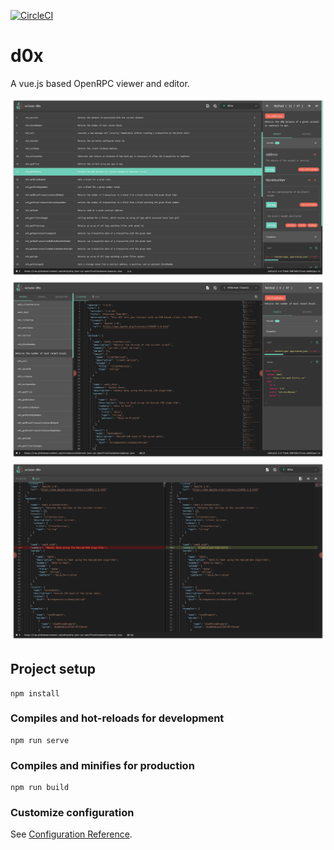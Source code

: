 [![CircleCI](https://circleci.com/gh/octanolabs/d0x/tree/master.svg?style=svg)](https://circleci.com/gh/octanolabs/d0x/tree/master)

# d0x

A vue.js based OpenRPC viewer and editor.

![Viewer](/src/assets/screenshots/1.png)
![Editor](/src/assets/screenshots/2.png)
![Diffs](/src/assets/screenshots/3.png)

## Project setup
```
npm install
```

### Compiles and hot-reloads for development
```
npm run serve
```

### Compiles and minifies for production
```
npm run build
```

### Customize configuration
See [Configuration Reference](https://cli.vuejs.org/config/).
